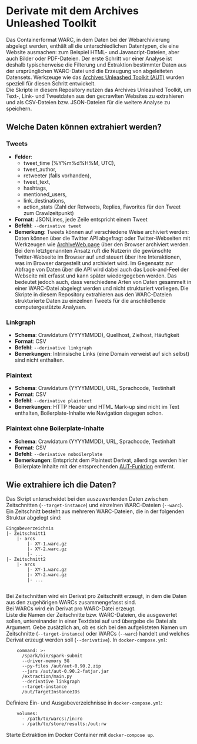 # Derivate mit dem Archives Unleashed Toolkit
Das Containerformat WARC, in dem Daten bei der Webarchivierung abgelegt werden, enthält all die unterschiedlichen
Datentypen, die eine Website ausmachen: zum Beispiel HTML- und Javascript-Dateien, aber auch Bilder oder PDF-Dateien.
Der erste Schritt vor einer Analyse ist deshalb typischerweise die Filterung und Extraktion bestimmter Daten aus der ursprünglichen
WARC-Datei und die Erzeugung von abgeleiteten Datensets. Werkzeuge wie das [Archives Unleashed Toolkit (AUT)](https://archivesunleashed.org/)
wurden speziell für diesen Schritt entwickelt.  
Die Skripte in diesem Repository nutzen das Archives Unleashed Toolkit, um Text-, Link- und Tweetdaten aus den gecrawlten
Websites zu extrahieren und als CSV-Dateien bzw. JSON-Dateien für die weitere Analyse zu speichern.

## Welche Daten können extrahiert werden?
### Tweets
* **Felder**:
  * tweet_time (%Y%m%d%H%M, UTC),
  * tweet_author,
  * retweeter (falls vorhanden),
  * tweet_text,
  * hashtags,
  * mentioned_users,
  * link_destinations,
  * action_stats (Zahl der Retweets, Replies, Favorites für den Tweet zum Crawlzeitpunkt)
* **Format**: JSONLines, jede Zeile entspricht einem Tweet
* **Befehl**: `--derivative tweet`
* **Bemerkung**: Tweets können auf verschiedene Weise archiviert werden: Daten können über die Twitter API 
  abgefragt oder Twitter-Webseiten mit Werkzeugen wie [ArchiveWeb.page](https://archiveweb.page/) über den Browser 
  archiviert werden. Bei dem letztgenannten Ansatz ruft die Nutzerin die gewünschte Twitter-Webseite im Browser auf und 
  steuert über ihre Interaktionen, was im Browser dargestellt und archiviert wird.
  Im Gegensatz zur Abfrage von Daten über die API wird dabei auch das Look-and-Feel der Webseite mit
  erfasst und kann später wiedergegeben werden. Das bedeutet jedoch auch, dass verschiedene Arten von Daten gesammelt in
  einer WARC-Datei abgelegt werden und nicht strukturiert vorliegen. Die Skripte in diesem Repository extrahieren aus den 
  WARC-Dateien strukturierte Daten zu einzelnen Tweets für die anschließende computergestützte Analysen.

### Linkgraph
* **Schema**: Crawldatum (YYYYMMDD), Quellhost, Zielhost, Häufigkeit
* **Format**: CSV
* **Befehl**: `--derivative linkgraph`
* **Bemerkungen**: Intrinsische Links (eine Domain verweist auf sich selbst) sind nicht enthalten.

### Plaintext
* **Schema**: Crawldatum (YYYYMMDD), URL, Sprachcode, Textinhalt
* **Format**: CSV
* **Befehl**: `--derivative plaintext`
* **Bemerkungen**: HTTP Header und HTML Mark-up sind nicht im Text enthalten, Boilerplate-Inhalte wie Navigation dagegen
  schon.

### Plaintext ohne Boilerplate-Inhalte
* **Schema**: Crawldatum (YYYYMMDD), URL, Sprachcode, Textinhalt
* **Format**: CSV
* **Befehl**: `--derivative noboilerplate`
* **Bemerkungen**: Entspricht dem Plaintext Derivat, allerdings werden hier Boilerplate Inhalte mit der entsprechenden 
[AUT-Funktion](https://aut.docs.archivesunleashed.org/docs/text-analysis#extract-plain-text-minus-boilerplate) entfernt.

## Wie extrahiere ich die Daten?
Das Skript unterscheidet bei den auszuwertenden Daten zwischen Zeitschnitten (`--target-instance`) und einzelnen WARC-Dateien (`--warc`).
Ein Zeitschnitt besteht aus mehreren WARC-Dateien, die in der folgenden Struktur abgelegt sind:
```shell
Eingabeverzeichnis
|- Zeitschnitt1
    |- arcs
        |- XY-1.warc.gz
        |- XY-2.warc.gz
        |- ...
|- Zeitschnitt2
    |- arcs
        |- XY-1.warc.gz
        |- XY-2.warc.gz
        |- ...
    
```
Bei Zeitschnitten wird ein Derivat pro Zeitschnitt erzeugt, in dem die Daten aus den zugehörigen WARCs zusammengefasst sind.  
Bei WARCs wird ein Derivat pro WARC-Datei erzeugt.  
Liste die Namen der Zeitschnitte bzw. WARC-Dateien, die ausgewertet sollen, untereinander in einer Textdatei auf und 
übergebe die Datei als Argument. Gebe zusätzlich an, ob es sich bei den aufgelisteten Namen um Zeitschnitte (`--target-instance`)
oder WARCs (`--warc`) handelt und welches Derivat erzeugt werden soll (`--derivative`). 
In `docker-compose.yml`:
```
    command: >-
      /spark/bin/spark-submit
      --driver-memory 5G 
      --py-files /aut/aut-0.90.2.zip 
      --jars /aut/aut-0.90.2-fatjar.jar 
      /extraction/main.py
      --derivative linkgraph
      --target-instance
      /out/TargetInstanceIDs
```
Definiere Ein- und Ausgabeverzeichnisse in `docker-compose.yml`:
```
    volumes:
      - /path/to/warcs:/in:ro
      - /path/to/store/results:/out:rw
```
Starte Extraktion im Docker Container mit `docker-compose up`.
